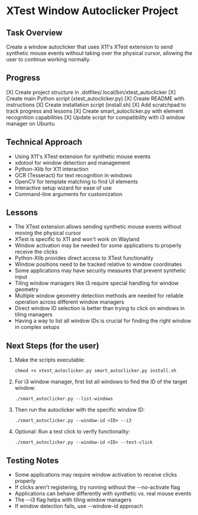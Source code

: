 # XTest Window Autoclicker Project

## Task Overview
Create a window autoclicker that uses X11's XTest extension to send synthetic mouse events without taking over the physical cursor, allowing the user to continue working normally.

## Progress
[X] Create project structure in .dotfiles/.local/bin/xtest_autoclicker
[X] Create main Python script (xtest_autoclicker.py)
[X] Create README with instructions
[X] Create installation script (install.sh)
[X] Add scratchpad to track progress and lessons
[X] Create smart_autoclicker.py with element recognition capabilities
[X] Update script for compatibility with i3 window manager on Ubuntu

## Technical Approach
- Using X11's XTest extension for synthetic mouse events
- xdotool for window detection and management
- Python-Xlib for X11 interaction
- OCR (Tesseract) for text recognition in windows
- OpenCV for template matching to find UI elements
- Interactive setup wizard for ease of use
- Command-line arguments for customization

## Lessons
- The XTest extension allows sending synthetic mouse events without moving the physical cursor
- XTest is specific to X11 and won't work on Wayland
- Window activation may be needed for some applications to properly receive the clicks
- Python-Xlib provides direct access to XTest functionality
- Window positions need to be tracked relative to window coordinates
- Some applications may have security measures that prevent synthetic input
- Tiling window managers like i3 require special handling for window geometry
- Multiple window geometry detection methods are needed for reliable operation across different window managers
- Direct window ID selection is better than trying to click on windows in tiling managers
- Having a way to list all window IDs is crucial for finding the right window in complex setups

## Next Steps (for the user)
1. Make the scripts executable: 
   ```
   chmod +x xtest_autoclicker.py smart_autoclicker.py install.sh
   ```

2. For i3 window manager, first list all windows to find the ID of the target window:
   ```
   ./smart_autoclicker.py --list-windows
   ```

3. Then run the autoclicker with the specific window ID:
   ```
   ./smart_autoclicker.py --window-id <ID> --i3
   ```

4. Optional: Run a test click to verify functionality:
   ```
   ./smart_autoclicker.py --window-id <ID> --test-click
   ```

## Testing Notes
- Some applications may require window activation to receive clicks properly
- If clicks aren't registering, try running without the --no-activate flag
- Applications can behave differently with synthetic vs. real mouse events
- The --i3 flag helps with tiling window managers
- If window detection fails, use --window-id approach